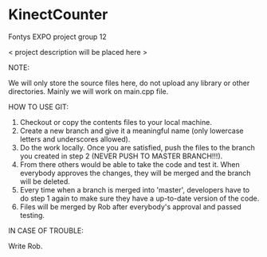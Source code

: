 # KinectCounter
Fontys EXPO project group 12

< project description will be placed here >


NOTE:

We will only store the source files here, do not upload any library or other directories. Mainly we will work on main.cpp file.


HOW TO USE GIT:

1. Checkout or copy the contents files to your local machine. 
2. Create a new branch and give it a meaningful name (only lowercase letters and underscores allowed).
3. Do the work locally. Once you are satisfied, push the files to the branch you created in step 2 (NEVER PUSH TO MASTER BRANCH!!!).
4. From there others would be able to take the code and test it. When everybody approves the changes, they will be merged and the branch will be deleted.
5. Every time when a branch is merged into 'master', developers have to do step 1 again to make sure they have a up-to-date version of the code.
6. Files will be merged by Rob after everybody's approval and passed testing.


IN CASE OF TROUBLE:

Write Rob.
